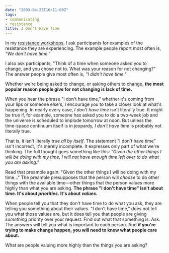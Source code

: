```yaml
---
date: "2003-04-23T16:11:00Z"
tags:
- communicating
- resistance
title: I Don't Have Time
---
```


<p> In my <a href="/training/resistance_as_a_resource.html">resistance workshops</a>, I ask participants for examples of the resistance they are experiencing. The example people report most often is, <em>"We don't have time."</em>
</p>
<p> I also ask participants, "Think of a time when someone asked you to change, and you chose not to. What was your reason for not changing?" The answer people give most often is, <em>"I didn't have time."</em>
</p>
<p> Whether we're being asked to change, or asking others to change, <strong>the most popular reason people give for not changing is lack of time.</strong>
</p>
<p> When you hear the phrase "I don't have time," whether it's coming from your lips or someone else's, I encourage you to take a closer look at what's happening. In nearly every case, <em>I don't have time</em> isn't literally true. It might be true if, for example, someone has asked you to do a two-week job and the universe is scheduled to implode tomorrow at noon. But unless the time-space continuum itself is in jeopardy, <em>I don't have time</em> is probably not literally true. </p>
<p> That is, it isn't literally true <em>all by itself</em>. The statement "I don't have time" isn't incorrect, it's merely incomplete. It expresses only part of what we're thinking. The full thought goes something like this: <em>"Given the other things I will be doing with my time, I will not have enough time left over to do what you are asking."</em>
</p>
<p> Read that preamble again: "Given the other things I will be doing with my time..." The preamble presupposes that the person will <em>choose</em> to do other things with the available time—other things that the person values more highly than what you are asking. <strong>The phrase "I don't have time" isn't about time. It's about <em>priorities.</em> It's about <em>values.</em>
</strong>
</p>
<p> When people tell you that they don't have time to do what you ask, they are telling you something about their values. "I don't have time," does not tell you what those values are, but it does tell you that people are giving <em>something</em> priority over your request. Find out what that something is. Ask. The answers will tell you what is important to each person. And <strong>if you're trying to make change happen, you will need to know what people care about.</strong>
</p>
<p> What are people valuing more highly than the things you are asking? </p>
